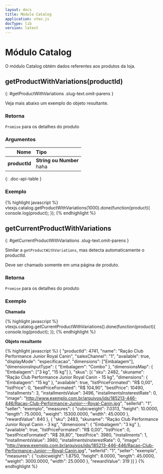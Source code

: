 ```yaml
---
layout: docs
title: Módulo Catalog
application: vtex.js
docType: lib
version: latest
---
```


# Módulo Catalog

O módulo Catalog obtém dados referentes aos produtos da loja.

## getProductWithVariations(productId)
{: #getProductWithVariations .slug-text.omit-parens }

Veja mais abaixo um exemplo do objeto resultante.

### Retorna

`Promise` para os detalhes do produto

### Argumentos

| Nome                    | Tipo                          |
| -----------------------:| :-----------------------------|
| **productId**           | **String ou Number** <br> haha|
{: .doc-api-table }

### Exemplo

{% highlight javascript %}
vtexjs.catalog.getProductWithVariations(1000).done(function(product){
    console.log(product);
});
{% endhighlight %}

## getCurrentProductWithVariations
{: #getCurrentProductWithVariations .slug-text.omit-parens }

Similar a `getProductWithVariations`, mas detecta automaticamente o productId.

Deve ser chamado somente em uma página de produto.

### Retorna

`Promise` para os detalhes do produto

### Exemplo

**Chamada**

{% highlight javascript %}
vtexjs.catalog.getCurrentProductWithVariations().done(function(product){
    console.log(product);
});
{% endhighlight %}

**Objeto resultante**

{% highlight javascript %}
{
    "productId": 4741,
    "name": "Ração Club Performance Junior Royal Canin",
    "salesChannel": "1",
    "available": true,
    "displayMode": "especificacao",
    "dimensions": ["Embalagem"],
    "dimensionsInputType": {
        "Embalagem": "Combo"
    },
    "dimensionsMap": {
        "Embalagem": ["3 kg", "15 kg"]
    },
    "skus": [{
        "sku": 2482,
        "skuname": "Ração Club Performance Junior Royal Canin - 15 kg",
        "dimensions": {
            "Embalagem": "15 kg"
        },
        "available": true,
        "listPriceFormated": "R$ 0,00",
        "listPrice": 0,
        "bestPriceFormated": "R$ 104,90",
        "bestPrice": 10490,
        "installments": 3,
        "installmentsValue": 3496,
        "installmentsInsterestRate": 0,
        "image": "http://www.exemplo.com.br/arquivos/ids/185213-446-446/Racao-Club-Performance-Junior---Royal-Canin.jpg",
        "sellerId": "1",
        "seller": "exemplo",
        "measures": {
            "cubicweight": 7.0313,
            "height": 10.0000,
            "length": 75.0000,
            "weight": 15300.0000,
            "width": 45.0000
        },
        "rewardValue": 840
    }, {
        "sku": 2483,
        "skuname": "Ração Club Performance Junior Royal Canin - 3 kg",
        "dimensions": {
            "Embalagem": "3 kg"
        },
        "available": true,
        "listPriceFormated": "R$ 0,00",
        "listPrice": 0,
        "bestPriceFormated": "R$ 39,80",
        "bestPrice": 3980,
        "installments": 1,
        "installmentsValue": 3980,
        "installmentsInsterestRate": 0,
        "image": "http://www.exemplo.com.br/arquivos/ids/185213-446-446/Racao-Club-Performance-Junior---Royal-Canin.jpg",
        "sellerId": "1",
        "seller": "exemplo",
        "measures": {
            "cubicweight": 1.8750,
            "height": 8.0000,
            "length": 45.0000,
            "weight": 3000.0000,
            "width": 25.0000
        },
        "rewardValue": 319
    }]
}
{% endhighlight %}


